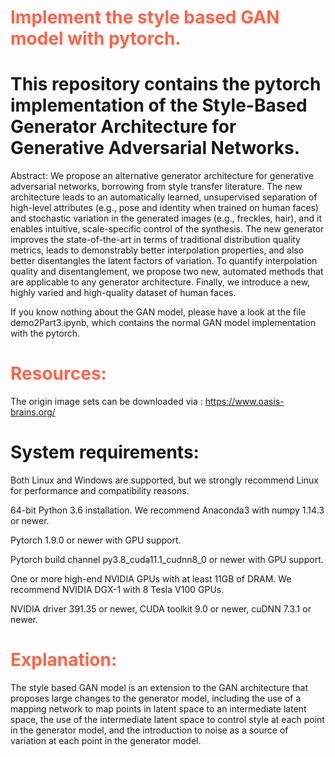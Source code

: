 <h1 style="color:Tomato;">Implement the style based GAN model with pytorch.</h1>

<h1>This repository contains the pytorch implementation of the Style-Based Generator Architecture for Generative Adversarial Networks.</h1>

Abstract: We propose an alternative generator architecture for generative adversarial networks, borrowing from style transfer literature. The new architecture leads to an automatically learned, unsupervised separation of high-level attributes (e.g., pose and identity when trained on human faces) and stochastic variation in the generated images (e.g., freckles, hair), and it enables intuitive, scale-specific control of the synthesis. The new generator improves the state-of-the-art in terms of traditional distribution quality metrics, leads to demonstrably better interpolation properties, and also better disentangles the latent factors of variation. To quantify interpolation quality and disentanglement, we propose two new, automated methods that are applicable to any generator architecture. Finally, we introduce a new, highly varied and high-quality dataset of human faces.

If you know nothing about the GAN model, please have a look at the file demo2Part3.ipynb, which contains the normal GAN model implementation with the pytorch.

<h1 style="color:Tomato;">Resources:</h1>

The origin image sets can be downloaded via : https://www.oasis-brains.org/

<h1>System requirements:</h1>
Both Linux and Windows are supported, but we strongly recommend Linux for performance and compatibility reasons.

64-bit Python 3.6 installation. We recommend Anaconda3 with numpy 1.14.3 or newer.

Pytorch 1.9.0 or newer with GPU support.

Pytorch build channel py3.8_cuda11.1_cudnn8_0 or newer with GPU support.

One or more high-end NVIDIA GPUs with at least 11GB of DRAM. We recommend NVIDIA DGX-1 with 8 Tesla V100 GPUs.

NVIDIA driver 391.35 or newer, CUDA toolkit 9.0 or newer, cuDNN 7.3.1 or newer.


<h1 style="color:Tomato;">Explanation:</h1>

The style based GAN model is an extension to the GAN architecture that proposes large changes to the generator model, including the use of a mapping network to map points in latent space to an intermediate latent space, the use of the intermediate latent space to control style at each point in the generator model, and the introduction to noise as a source of variation at each point in the generator model.
